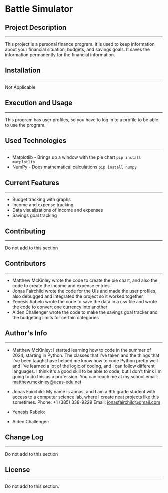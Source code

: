 # Battle Simulator

## Project Description
---
This project is a personal finance program. It is used to keep information about your financial situation, budgets, and savings goals. It saves the information permanently for the financial information.  

## Installation
---
Not Applicable  

## Execution and Usage
---
This program has user profiles, so you have to log in to a profile to be able to use the program.   


## Used Technologies
---
+ Matplotlib - Brings up a window with the pie chart
`pip install matplotlib`
+ NumPy - Does mathematical calculations
`pip install numpy`

## Current Features
---
+ Budget tracking with graphs
+ Income and expense tracking
+ Data visualizations of income and expenses
+ Savings goal tracking  

## Contributing
---
Do not add to this section  

## Contributors
---
+ Matthew McKinley wrote the code to create the pie chart, and also the code to create the income and expense entries
+ Jonas Fairchild wrote the code for the UIs and made the user profiles, also debugged and integrated the project so it worked together
+ Yenesis Rabelo wrote the code to save the data in a csv file and wrote the code to convert one currency into another
+ Aiden Challenger wrote the code to make the savings goal tracker and the budgeting limits for certain categories

## Author's Info
---
+ Matthew McKinley:
I started learning how to code in the summer of 2024, starting in Python. The classes that I've taken and the things that I've been taught have helped me know how to code Python pretty well and I've learned a lot of the logic of coding, and I can follow different languages. I think it's a good skill to be able to code, but I don't think I'm going to do this as a profession. You can reach me at my school email: matthew.mckinley@ucas-edu.net

+ Jonas Fairchild:
My name is Jonas, and I am a 9th grade student with access to a computer science lab, where I create neat projects like this sometimes.
Phone: +1 (385) 338-9229    Email: jonasfairchild@gmail.com

+ Yenesis Rabelo:


+ Aiden Challenger:

  
## Change Log
---
Do not add to this section  

## License
---
Do not add to this section.